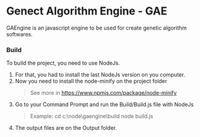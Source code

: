 # Genect Algorithm Engine - GAE
GAEngine is an javascript engine to be used for create genetic algorithm softwares. 

### Build
To build the project, you need to use NodeJs.
1. For that, you had to install the last NodeJs version on you computer.
2. Now you need to install the node-minify on the project folder
   > See more in https://www.npmjs.com/package/node-minify
3. Go to your Command Prompt and run the Build/Build.js file with NodeJs
   > Example: cd c:\node\gaengine\build
              node build.js
4. The output files are on the Output folder.
